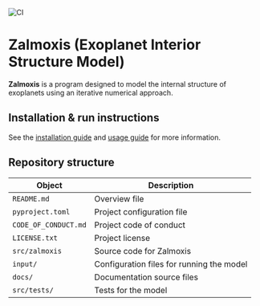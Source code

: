 ![CI](https://github.com/FormingWorlds/Zalmoxis/actions/workflows/ci.yml/badge.svg)

# Zalmoxis (Exoplanet Interior Structure Model)

**Zalmoxis** is a program designed to model the internal structure of exoplanets using an iterative numerical approach.

## Installation & run instructions

See the [installation guide](https://zalmoxis.readthedocs.io/en/latest/installation/) and [usage guide](https://zalmoxis.readthedocs.io/en/latest/usage/) for more information.

## Repository structure

| Object                | Description                                               |
| -                     | -                                                         |
| `README.md`           | Overview file                                             |
| `pyproject.toml`	   | Project configuration file                                |
| `CODE_OF_CONDUCT.md`  | Project code of conduct                                   |
| `LICENSE.txt`         | Project license                                           |
| `src/zalmoxis`         | Source code for Zalmoxis                                |
| `input/`              | Configuration files for running the model         |
| `docs/`		   | Documentation source files                                |
| `src/tests/`           | Tests for the model  |
